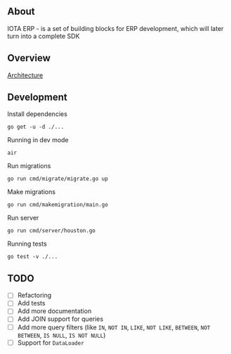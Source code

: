 ## About
IOTA ERP - is a set of building blocks for ERP development, which will later turn into a complete SDK

## Overview

[Architecture](https://app.excalidraw.com/s/3x4l1qRpK2w/ADYN81ksZsd)


## Development

Install dependencies

```shell
go get -u -d ./...
```

Running in dev mode
```shell
air
```

Run migrations
```shell
go run cmd/migrate/migrate.go up
```

Make migrations
```shell
go run cmd/makemigration/main.go
```

Run server
```shell
go run cmd/server/houston.go
```

Running tests
```shell
go test -v ./...
```

## TODO

- [ ] Refactoring
- [ ] Add tests
- [ ] Add more documentation
- [ ] Add JOIN support for queries
- [ ] Add more query filters (like `IN`, `NOT IN`, `LIKE`, `NOT LIKE`, `BETWEEN`, `NOT BETWEEN`, `IS NULL`, `IS NOT NULL`)
- [ ] Support for `DataLoader`
